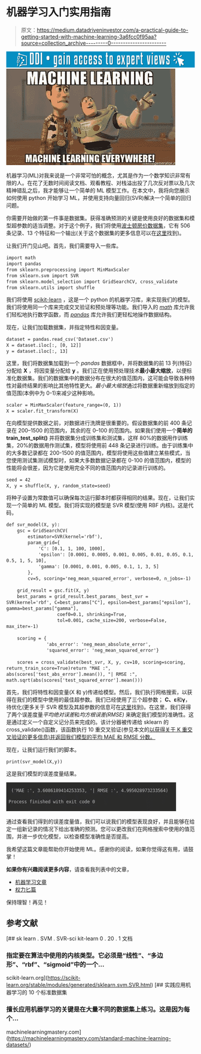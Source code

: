 # 机器学习入门实用指南

> 原文：<https://medium.datadriveninvestor.com/a-practical-guide-to-getting-started-with-machine-learning-3a6fcc0f95aa?source=collection_archive---------0----------------------->

[![](img/5a83cc8367ae218bacc366244a26ff88.png)](http://www.track.datadriveninvestor.com/1126A)![](img/fcbdc0a6d64b1cfae0ac8627e1a7fe5e.png)

机器学习(ML)对我来说是一个非常可怕的概念，尤其是作为一个数学知识非常有限的人。在花了无数时间阅读文档、观看教程、对栈溢出投了几次反对票以及几次精神错乱之后，我才能够让一个简单的 ML 模型工作。在本文中，我将向您展示如何使用 python 开始学习 ML，并使用支持向量回归(SVR)解决一个简单的回归问题。

你需要开始做的第一件事是数据集。获得准确预测的关键是使用良好的数据集和模型超参数的适当调整。对于这个例子，我们将使用[波士顿房价数据集](https://raw.githubusercontent.com/jbrownlee/Datasets/master/housing.data)，它有 506 条记录、13 个特征和一个输出(关于这个数据集的更多信息可以在[这里](https://machinelearningmastery.com/standard-machine-learning-datasets/)找到)。

让我们开门见山吧。首先，我们需要导入一些库。

```
import math
import pandas
from sklearn.preprocessing import MinMaxScaler
from sklearn.svm import SVR
from sklearn.model_selection import GridSearchCV, cross_validate
from sklearn.utils import shuffle
```

我们将使用 [scikit-learn](https://scikit-learn.org/stable/index.html) ，这是一个 python 的机器学习库，来实现我们的模型。我们将使用同一个库来完成交叉验证和预处理等功能。我们导入的 [*math*](https://docs.python.org/3.2/library/math.html) 库允许我们轻松地执行数学函数，而 [*pandas*](https://pandas.pydata.org/) 库允许我们更轻松地操作数据结构。

现在，让我们加载数据集，并指定特性和因变量。

```
dataset = pandas.read_csv('Dataset.csv')
X = dataset.iloc[:, [0, 12]]
y = dataset.iloc[:, 13]
```

这里，我们将数据集加载到一个 *pandas* 数据框中，并将数据集的前 13 列(特征)分配给 **X** ，将因变量分配给 **y** 。我们正在使用预处理技术**最小最大缩放**，以便标准化数据集。我们的数据集中的数据分布在很大的值范围内，这可能会导致各种特性对最终结果的影响比其他特性更大。*最小最大缩放*通过将数据重新缩放到指定的值范围(本例中为 0-1)来减少这种影响。

```
scaler = MinMaxScaler(feature_range=(0, 1))
X = scaler.fit_transform(X)
```

在向模型提供数据之前，对数据进行洗牌是很重要的。假设数据集的前 400 条记录在 200–1500 的范围内，其余的在 0–100 的范围内。如果我们使用一个**简单的 train_test_split()** 并将数据集分成训练集和测试集，这样 80%的数据用作训练集，20%的数据用作测试集，模型将使用前 448 条记录进行训练。由于训练集中的大多数记录都在 200-1500 的值范围内，模型将使用这些值建立某些模式，当您使用测试集测试模型时，如果大多数数据记录都在 0-100 的值范围内，模型的性能将会很差，因为它是使用完全不同的值范围内的记录进行训练的。

```
seed = 42
X, y = shuffle(X, y, random_state=seed)
```

将种子设置为常数值可以确保每次运行脚本时都获得相同的结果。现在，让我们实现一个简单的 ML 模型。我们将实现的模型是 SVR 模型(使用 RBF 内核)。这是代码，

```
def svr_model(X, y):
    gsc = GridSearchCV(
        estimator=SVR(kernel='rbf'),
        param_grid={
            'C': [0.1, 1, 100, 1000],
            'epsilon': [0.0001, 0.0005, 0.001, 0.005, 0.01, 0.05, 0.1, 0.5, 1, 5, 10],
            'gamma': [0.0001, 0.001, 0.005, 0.1, 1, 3, 5]
        },
        cv=5, scoring='neg_mean_squared_error', verbose=0, n_jobs=-1)

    grid_result = gsc.fit(X, y)
    best_params = grid_result.best_params_ best_svr = SVR(kernel='rbf', C=best_params["C"], epsilon=best_params["epsilon"], gamma=best_params["gamma"],
                   coef0=0.1, shrinking=True,
                   tol=0.001, cache_size=200, verbose=False, max_iter=-1)

    scoring = {
               'abs_error': 'neg_mean_absolute_error',
               'squared_error': 'neg_mean_squared_error'}

    scores = cross_validate(best_svr, X, y, cv=10, scoring=scoring, return_train_score=True)return "MAE :", abs(scores['test_abs_error'].mean()), "| RMSE :", math.sqrt(abs(scores['test_squared_error'].mean()))
```

首先，我们将特性和因变量(X 和 y)传递给模型。然后，我们执行网格搜索，以获得在我们的模型中使用的最佳超参数。我们已经使用了三个超参数； **C、ε**和**γ**，待优化(更多关于 SVR 模型及其超参数的信息可在[这里](https://scikit-learn.org/stable/modules/generated/sklearn.svm.SVR.html)找到)。在这里，我们获得了两个误差度量*平均绝对误差*和*均方根误差(RMSE)* 来确定我们模型的准确性。这是通过定义一个自定义记分员来完成的。该计分器被传递给 sklearn 的 cross_validate()函数，该函数执行 10 重交叉验证(参见本文的[以获得关于 K 重交叉验证的更多信息)并返回我们模型的平均 MAE 和 RMSE 分数。](https://medium.com/datadriveninvestor/k-fold-cross-validation-6b8518070833)

现在，让我们运行我们的脚本。

```
print(svr_model(X,y))
```

这是我们模型的误差度量结果。

![](img/17e418ec1203618e353c960c4a2e46a2.png)

通过查看我们得到的误差度量值，我们可以说我们的模型表现良好，并且能够在给定一组新记录的情况下给出准确的预测。您可以更改我们在网格搜索中使用的值范围，并进一步优化模型，以检查模型准确性是否提高。

我希望这篇文章能帮助你开始使用 ML。感谢你的阅读，如果你觉得这有用，请鼓掌！

**如果你有兴趣阅读更多内容**，请查看我列表中的文章，

*   [机器学习文章](https://medium.com/@krishnihw/list/machine-learning-5db3a9d0dc83)
*   [权力匕篇](https://medium.com/@krishnihw/list/power-bi-2e19d2237f90)

保持理智！再见！

## **参考文献**

[](https://scikit-learn.org/stable/modules/generated/sklearn.svm.SVR.html) [## sk learn . SVM . SVR-sci kit-learn 0 . 20 . 1 文档

### 指定要在算法中使用的内核类型。它必须是“线性”、“多边形”、“rbf”、“sigmoid”中的一个…

scikit-learn.org](https://scikit-learn.org/stable/modules/generated/sklearn.svm.SVR.html) [](https://machinelearningmastery.com/standard-machine-learning-datasets/) [## 实践应用机器学习的 10 个标准数据集

### 擅长应用机器学习的关键是在大量不同的数据集上练习。这是因为每个…

machinelearningmastery.com](https://machinelearningmastery.com/standard-machine-learning-datasets/)